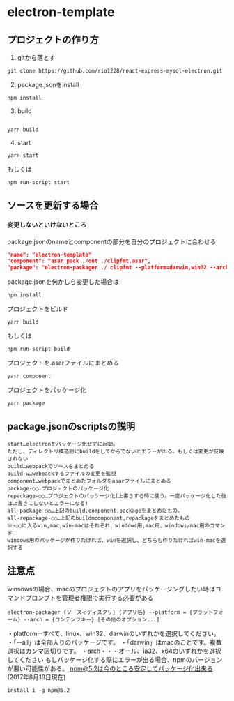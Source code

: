 # electron-template


## プロジェクトの作り方
1. gitから落とす
```
git clone https://github.com/rio1228/react-express-mysql-electron.git
```
2. package.jsonをinstall
```
npm install
```
3. build
```

yarn build
```
4. start
```
yarn start
```
もしくは
```
npm run-script start
```
## ソースを更新する場合
#### 変更しないといけないところ
package.jsonのnameとcomponentの部分を自分のプロジェクトに合わせる
```package.json
"name": "electron-template"
"component": "asar pack ./out ./clipfmt.asar",
"package": "electron-packager ./ clipfmt --platform=darwin,win32 --arch=x64"
```
package.jsonを何かしら変更した場合は
```
npm install
```
プロジェクトをビルド
```
yarn build
```
もしくは
```
npm run-script build
```
プロジェクトを.asarファイルにまとめる
```
yarn component
```
プロジェクトをパッケージ化
```
yarn package
```

## package.jsonのscriptsの説明
```
start…electronをパッケージ化せずに起動。
ただし、ディレクトリ構造的にbuildをしてからでないとエラーが出る。もしくは変更が反映されない
build…webpackでソースをまとめる
build-w…webpackするファイルの変更を監視
component…webpackでまとめたフォルダをasarファイルにまとめる
package-○○…プロジェクトのパッケージ化
repackage-○○…プロジェクトのパッケージ化(上書きする時に使う。一度パッケージ化した後は上書きにしないとエラーになる)
all-package-○○…上記のbuild,component,packageをまとめたもの。
all-repackage-○○…上記のbuildmcomponent,repackageをまとめたもの
※-○○に入るwin,mac,win-macはそれぞれ、windows用,mac用、windows/mac用のコマンド
windows用のパッケージが作りたければ、winを選択し、どちらも作りたければwin-macを選択する
```

## 注意点
winsowsの場合、macのプロジェクトのアプリをパッケージングしたい時はコマンドプロンプトを管理者権限で実行する必要がある
```
electron-packager {ソースィディスクリ} {アプリ名} --platform = {プラットフォーム} --arch = {コンテンツキー} [その他のオプション...]
```
・platform···すべて、linux、win32、darwinのいずれかを選択してください。
・「--all」は全部入りのパッケージです。
・「darwin」はmacのことです。複数選択はカンマ区切りです。
・arch・・・オール、ia32、x64のいずれかを選択してください
もしパッケージ化する際にエラーが出る場合、npmのバージョンが悪い可能性がある。
npm@5.2は今のところ安定してパッケージ化出来る(2017年8月18日現在)
```
install i -g npm@5.2
```
